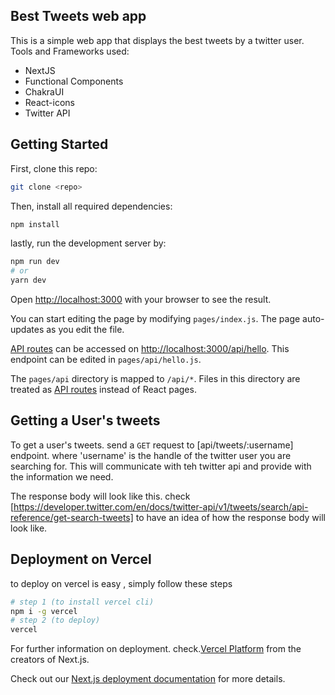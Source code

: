## Best Tweets web app
This is a simple web app that displays the best tweets by a twitter user.
Tools and Frameworks used:
* NextJS
* Functional Components
* ChakraUI
* React-icons
* Twitter  API

## Getting Started

First, clone this repo:
```bash
git clone <repo>
```
Then, install all required dependencies:
```bash
npm install
```

lastly, run the development server by:
```bash
npm run dev
# or
yarn dev
```

Open [http://localhost:3000](http://localhost:3000) with your browser to see the result.

You can start editing the page by modifying `pages/index.js`. The page auto-updates as you edit the file.

[API routes](https://nextjs.org/docs/api-routes/introduction) can be accessed on [http://localhost:3000/api/hello](http://localhost:3000/api/hello). This endpoint can be edited in `pages/api/hello.js`.

The `pages/api` directory is mapped to `/api/*`. Files in this directory are treated as [API routes](https://nextjs.org/docs/api-routes/introduction) instead of React pages.


## Getting a User's tweets
To get a user's tweets. send a `GET` request to [api/tweets/:username] endpoint. where 'username' is the handle of the twitter user you are searching for. This will communicate with teh twitter api and provide with the information we need. 

The response body will look like this.
check [https://developer.twitter.com/en/docs/twitter-api/v1/tweets/search/api-reference/get-search-tweets] to have an idea of how the response body will look like.


## Deployment on Vercel
to deploy on vercel is easy , simply follow these steps

```bash
# step 1 (to install vercel cli)
npm i -g vercel
# step 2 (to deploy)
vercel
```

For further information on deployment. check.[Vercel Platform](https://vercel.com/new?utm_medium=default-template&filter=next.js&utm_source=create-next-app&utm_campaign=create-next-app-readme) from the creators of Next.js.

Check out our [Next.js deployment documentation](https://nextjs.org/docs/deployment) for more details.
